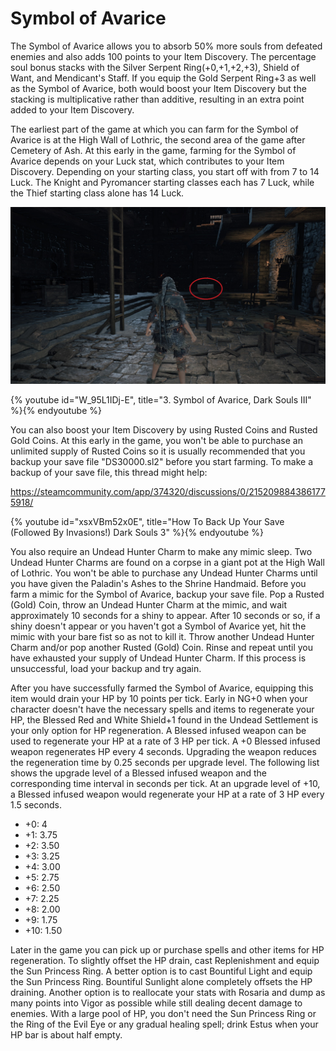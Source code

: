 # Symbol of Avarice

The Symbol of Avarice allows you to absorb 50% more souls from defeated enemies
and also adds 100 points to your Item Discovery. The percentage soul bonus
stacks with the Silver Serpent Ring(+0,+1,+2,+3), Shield of Want, and
Mendicant's Staff. If you equip the Gold Serpent Ring+3 as well as the Symbol of
Avarice, both would boost your Item Discovery but the stacking is multiplicative
rather than additive, resulting in an extra point added to your Item Discovery.

The earliest part of the game at which you can farm for the Symbol of Avarice is
at the High Wall of Lothric, the second area of the game after Cemetery of Ash.
At this early in the game, farming for the Symbol of Avarice depends on your
Luck stat, which contributes to your Item Discovery. Depending on your starting
class, you start off with from 7 to 14 Luck. The Knight and Pyromancer starting
classes each has 7 Luck, while the Thief starting class alone has 14 Luck.

!["The first Mimic"](../image/first-mimic.jpg "The first Mimic")

{% youtube id="W_95L1IDj-E", title="3. Symbol of Avarice, Dark Souls III" %}{% endyoutube %}

You can also boost your Item Discovery by using Rusted Coins and Rusted Gold
Coins. At this early in the game, you won't be able to purchase an unlimited
supply of Rusted Coins so it is usually recommended that you backup your save
file "DS30000.sl2" before you start farming. To make a backup of your save file,
this thread might help:

https://steamcommunity.com/app/374320/discussions/0/2152098843861775918/

{% youtube id="xsxVBm52x0E", title="How To Back Up Your Save (Followed By Invasions!) Dark Souls 3" %}{% endyoutube %}

You also require an Undead Hunter Charm to make any mimic sleep. Two Undead
Hunter Charms are found on a corpse in a giant pot at the High Wall of Lothric.
You won't be able to purchase any Undead Hunter Charms until you have given the
Paladin's Ashes to the Shrine Handmaid. Before you farm a mimic for the Symbol
of Avarice, backup your save file. Pop a Rusted (Gold) Coin, throw an Undead
Hunter Charm at the mimic, and wait approximately 10 seconds for a shiny to
appear. After 10 seconds or so, if a shiny doesn't appear or you haven't got a
Symbol of Avarice yet, hit the mimic with your bare fist so as not to kill it.
Throw another Undead Hunter Charm and/or pop another Rusted (Gold) Coin. Rinse
and repeat until you have exhausted your supply of Undead Hunter Charm. If this
process is unsuccessful, load your backup and try again.

After you have successfully farmed the Symbol of Avarice, equipping this item
would drain your HP by 10 points per tick. Early in NG+0 when your character
doesn't have the necessary spells and items to regenerate your HP, the Blessed
Red and White Shield+1 found in the Undead Settlement is your only option for HP
regeneration. A Blessed infused weapon can be used to regenerate your HP at a
rate of 3 HP per tick. A +0 Blessed infused weapon regenerates HP every 4
seconds. Upgrading the weapon reduces the regeneration time by 0.25 seconds per
upgrade level. The following list shows the upgrade level of a Blessed infused
weapon and the corresponding time interval in seconds per tick. At an upgrade
level of +10, a Blessed infused weapon would regenerate your HP at a rate of 3
HP every 1.5 seconds.

-   +0: 4
-   +1: 3.75
-   +2: 3.50
-   +3: 3.25
-   +4: 3.00
-   +5: 2.75
-   +6: 2.50
-   +7: 2.25
-   +8: 2.00
-   +9: 1.75
-   +10: 1.50

Later in the game you can pick up or purchase spells and other items for HP
regeneration. To slightly offset the HP drain, cast Replenishment and equip the
Sun Princess Ring. A better option is to cast Bountiful Light and equip the Sun
Princess Ring. Bountiful Sunlight alone completely offsets the HP draining.
Another option is to reallocate your stats with Rosaria and dump as many points
into Vigor as possible while still dealing decent damage to enemies. With a
large pool of HP, you don't need the Sun Princess Ring or the Ring of the Evil
Eye or any gradual healing spell; drink Estus when your HP bar is about half
empty.
